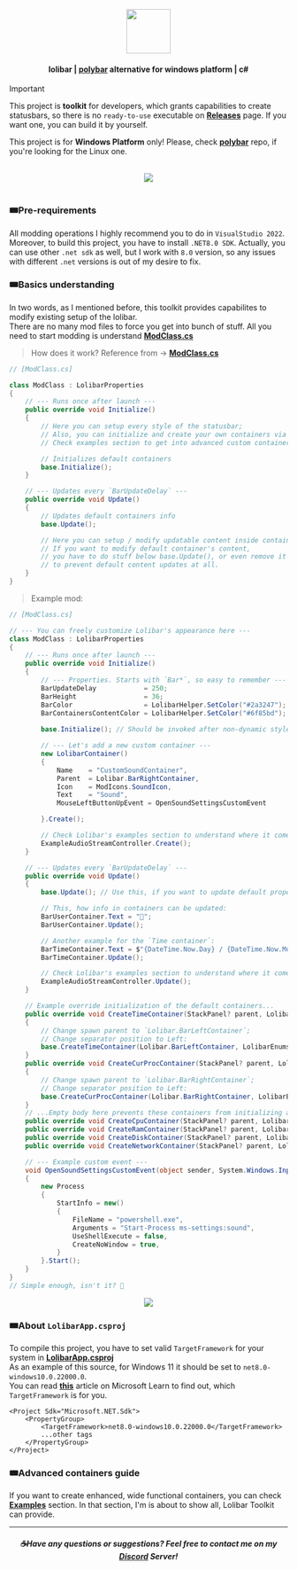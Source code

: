 <div align=center><img src="https://github.com/user-attachments/assets/7e5daeb0-ee0c-4e9c-b584-21164433649d" height=80 /></div>

#### <div align=center>lolibar | [polybar](https://github.com/polybar/polybar) alternative for windows platform | c#</div>

> [!IMPORTANT]  
> This project is **toolkit** for developers, which grants capabilities to create statusbars, so there is no `ready-to-use` executable on **[Releases](https://github.com/supchyan/lolibar/releases)** page. If you want one, you can build it by yourself.
> 
> This project is for **Windows Platform** only! Please, check **[polybar](https://github.com/polybar/polybar)** repo, if you're looking for the Linux one.

</br>
<div align=center><img src="https://github.com/user-attachments/assets/272cd6bf-415e-494a-a5a0-2d4c4a19847b" /></div>
</br>

### 🎟️Pre-requirements
All modding operations I highly recommend you to do in `VisualStudio 2022`. Moreover, to build this project, you have to install `.NET8.0 SDK`. Actually, you can use other `.net sdk` as well, but I work with `8.0` version, so any issues with different `.net` versions is out of my desire to fix.

### 🎟️Basics understanding
In two words, as I mentioned before, this toolkit provides capabilites to modify existing setup of the lolibar. </br>
There are no many mod files to force you get into bunch of stuff. All you need to start modding is understand **[ModClass.cs](https://github.com/supchyan/lolibar/blob/master/Modding/ModClass.cs)**

> How does it work? Reference from → **[ModClass.cs](https://github.com/supchyan/lolibar/blob/master/Modding/ModClass.cs)**
```csharp
// [ModClass.cs]

class ModClass : LolibarProperties
{
    // --- Runs once after launch ---
    public override void Initialize()
    {
        // Here you can setup every style of the statusbar;
        // Also, you can initialize and create your own containers via LolibarContainer class.
        // Check examples section to get into advanced custom container creation.

        // Initializes default containers
        base.Initialize();
    }

    // --- Updates every `BarUpdateDelay` ---
    public override void Update()
    {
        // Updates default containers info
        base.Update();

        // Here you can setup / modify updatable content inside containers.
        // If you want to modify default container's content,
        // you have to do stuff below base.Update(), or even remove it
        // to prevent default content updates at all.
    }
}
```

> Example mod:
```csharp
// [ModClass.cs]

// --- You can freely customize Lolibar's appearance here ---
class ModClass : LolibarProperties
{
    // --- Runs once after launch ---
    public override void Initialize()
    {
        // --- Properties. Starts with `Bar*`, so easy to remember ---
        BarUpdateDelay            = 250;
        BarHeight                 = 36;
        BarColor                  = LolibarHelper.SetColor("#2a3247");
        BarContainersContentColor = LolibarHelper.SetColor("#6f85bd");
        
        base.Initialize(); // Should be invoked after non-dynamic style changes

        // --- Let's add a new custom container ---
        new LolibarContainer()
        {
            Name    = "CustomSoundContainer",
            Parent  = Lolibar.BarRightContainer,
            Icon    = ModIcons.SoundIcon,
            Text    = "Sound",
            MouseLeftButtonUpEvent = OpenSoundSettingsCustomEvent

        }.Create();

        // Check Lolibar's examples section to understand where it comes from:
        ExampleAudioStreamController.Create();
    }

    // --- Updates every `BarUpdateDelay` ---
    public override void Update()
    {
        base.Update(); // Use this, if you want to update default properties as well

        // This, how info in containers can be updated:
        BarUserContainer.Text = "🐳";
        BarUserContainer.Update();

        // Another example for the `Time container`:
        BarTimeContainer.Text = $"{DateTime.Now.Day} / {DateTime.Now.Month} / {DateTime.Now.Year} {DateTime.Now.DayOfWeek}";
        BarTimeContainer.Update();

        // Check Lolibar's examples section to understand where it comes from:
        ExampleAudioStreamController.Update();
    }

    // Example override initialization of the default containers...
    public override void CreateTimeContainer(StackPanel? parent, LolibarEnums.SeparatorPosition? sepPos)
    {
        // Change spawn parent to `Lolibar.BarLeftContainer`;
        // Change separator position to Left:
        base.CreateTimeContainer(Lolibar.BarLeftContainer, LolibarEnums.SeparatorPosition.Left);
    }
    public override void CreateCurProcContainer(StackPanel? parent, LolibarEnums.SeparatorPosition? sepPos)
    {
        // Change spawn parent to `Lolibar.BarRightContainer`;
        // Change separator position to Left:
        base.CreateCurProcContainer(Lolibar.BarRightContainer, LolibarEnums.SeparatorPosition.Left);
    }
    // ...Empty body here prevents these containers from initializing at all.
    public override void CreateCpuContainer(StackPanel? parent, LolibarEnums.SeparatorPosition? sepPos) { }
    public override void CreateRamContainer(StackPanel? parent, LolibarEnums.SeparatorPosition? sepPos) { }
    public override void CreateDiskContainer(StackPanel? parent, LolibarEnums.SeparatorPosition? sepPos) { }
    public override void CreateNetworkContainer(StackPanel? parent, LolibarEnums.SeparatorPosition? sepPos) { }

    // --- Example custom event ---
    void OpenSoundSettingsCustomEvent(object sender, System.Windows.Input.MouseButtonEventArgs e)
    {
        new Process
        {
            StartInfo = new()
            {
                FileName = "powershell.exe",
                Arguments = "Start-Process ms-settings:sound",
                UseShellExecute = false,
                CreateNoWindow = true,
            }
        }.Start();
    }
}
// Simple enough, isn't it? 🐳
```

<div align=center><img src="https://github.com/user-attachments/assets/e4524213-3df6-49e1-bdea-33d30c2015b2" /></div>

### 🎟️About `LolibarApp.csproj`
To compile this project, you have to set valid `TargetFramework` for your system in **[LolibarApp.csproj](https://github.com/supchyan/lolibar/blob/master/LolibarApp.csproj)** </br>
As an example of this source, for Windows 11 it should be set to `net8.0-windows10.0.22000.0`. </br>
You can read **[this](https://learn.microsoft.com/en-us/windows/apps/desktop/modernize/desktop-to-uwp-enhance)** article on Microsoft Learn to find out, which `TargetFramework` is for you.
```csproj
﻿<Project Sdk="Microsoft.NET.Sdk">
    <PropertyGroup>
        <TargetFramework>net8.0-windows10.0.22000.0</TargetFramework>
        ...other tags
    </PropertyGroup>
</Project>
```
### 🎟️Advanced containers guide
If you want to create enhanced, wide functional containers, you can check **[Examples](https://github.com/supchyan/lolibar/tree/master/Modding/Examples/)** section. In that section, I'm is about to show all, Lolibar Toolkit can provide.

---
##### <div align=center> ☕Have any questions or suggestions? Feel free to contact me on my [Discord](https://discord.gg/dGF8p9UGyM) Server!</div>
